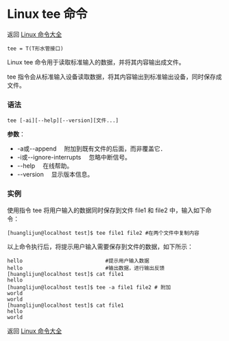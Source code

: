 # Linux tee 命令

返回 [Linux 命令大全](https://ahuang007.github.com/Linux-Command)

`tee = T(T形水管接口)`

Linux tee 命令用于读取标准输入的数据，并将其内容输出成文件。

tee 指令会从标准输入设备读取数据，将其内容输出到标准输出设备，同时保存成文件。

### 语法

```
tee [-ai][--help][--version][文件...]
```

**参数**：

- -a或--append 　附加到既有文件的后面，而非覆盖它．
- -i或--ignore-interrupts 　忽略中断信号。
- --help 　在线帮助。
- --version 　显示版本信息。

### 实例

使用指令 tee 将用户输入的数据同时保存到文件 file1 和 file2 中，输入如下命令：

```
[huanglijun@localhost test]$ tee file1 file2 #在两个文件中复制内容 

```

以上命令执行后，将提示用户输入需要保存到文件的数据，如下所示：

```
hello							#提示用户输入数据  
hello							#输出数据，进行输出反馈  
[huanglijun@localhost test]$ cat file1
hello
[huanglijun@localhost test]$ tee -a file1 file2 # 附加
world
world
[huanglijun@localhost test]$ cat file1
hello
world
```

返回 [Linux 命令大全](https://ahuang007.github.com/Linux-Command)